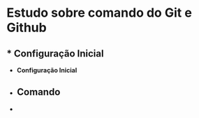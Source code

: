 # Estudo sobre comando do Git e Github

## \* Configuração Inicial

- **Configuração Inicial**
- ## **Comando**
-
